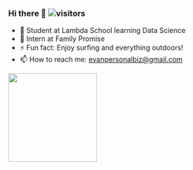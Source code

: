 ### Hi there 👋 ![visitors](https://visitor-badge.glitch.me/badge?page_id=page.id)

- 🔭 Student at Lambda School learning Data Science
- 🌱 Intern at Family Promise 
- ⚡ Fun fact: Enjoy surfing and everything outdoors!
- 📫 How to reach me: evanpersonalbiz@gmail.com


<img height="180em" src="https://github-readme-stats.vercel.app/api?username=evanpersonalbiz&show_icons=true&hide_border=true&&count_private=true&include_all_commits=true" />




